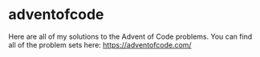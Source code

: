 # adventofcode

Here are all of my solutions to the Advent of Code problems. You can find all of the problem sets here: https://adventofcode.com/
